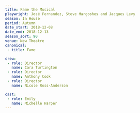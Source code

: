 ```yaml
---
title: Fame the Musical
playwright: José Fernandez, Steve Margoshes and Jacques Levy
season: In House
period: Autumn
date_start: 2018-12-08
date_end: 2018-12-13
season_sort: 90
venue: New Theatre
canonical:
 - title: Fame

crew:
 - role: Director
   name: Cara Turtington
 - role: Director
   name: Anthony Cook
 - role: Director
   name: Nicole Ross-Anderson

cast:
 - role: Emily
   name: Michelle Harper
---
```



